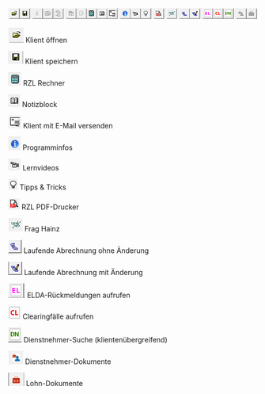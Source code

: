 ![Image](<img/image7.png>)

![Image](<img/image18.png>)    Klient öffnen

![Image](<img/image19.png>)    Klient speichern

![Image](<img/image20.png>)    RZL Rechner

![Image](<img/image21.png>)    Notizblock

![Image](<img/image22.png>)    Klient mit E-Mail versenden

![Image](<img/image12.png>)    Programminfos

![Image](<img/image23.png>)    Lernvideos

![Image](<img/image24.png>)    Tipps & Tricks

![Image](<img/image25.png>)    RZL PDF-Drucker

![Image](<img/image17.png>)    Frag Hainz

![Image](<img/image9.png>)     Laufende Abrechnung ohne Änderung

![Image](<img/image10.png>)    Laufende Abrechnung mit Änderung

![Image](<img/image11.png>)    ELDA-Rückmeldungen aufrufen

![Image](<img/image13.png>)    Clearingfälle aufrufen

![Image](<img/image14.png>)    Dienstnehmer-Suche (klientenübergreifend)

![Image](<img/image15.png>)    Dienstnehmer-Dokumente

![Image](<img/image16.png>)    Lohn-Dokumente

